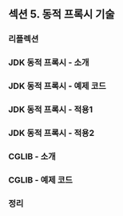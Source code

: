 ## 섹션 5. 동적 프록시 기술

### 리플렉션

### JDK 동적 프록시 - 소개

### JDK 동적 프록시 - 예제 코드

### JDK 동적 프록시 - 적용1

### JDK 동적 프록시 - 적용2

### CGLIB - 소개

### CGLIB - 예제 코드

### 정리

